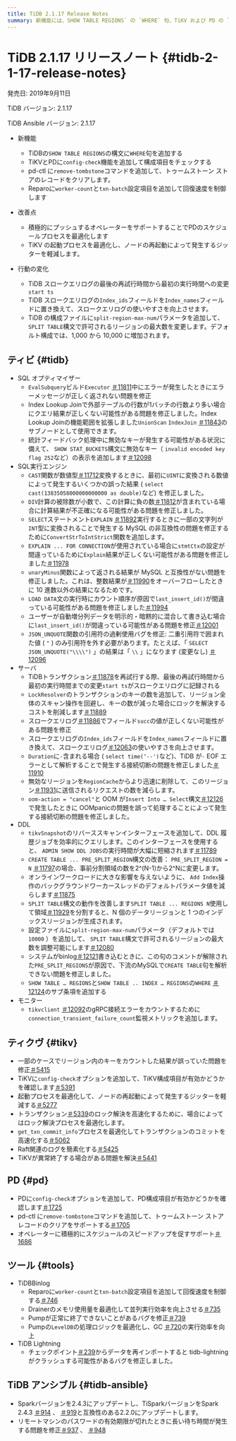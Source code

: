 ```yaml
---
title: TiDB 2.1.17 Release Notes
summary: 新機能には、SHOW TABLE REGIONS` の `WHERE` 句、TiKV および PD の `config-check` 機能、pd-ctl の `remove-tombstone` コマンド、 Reparoの `worker-count` および `txn-batch` 構成項目が含まれます。PD のスケジュール プロセスと TiKV の開始プロセスが改善されました。TiDB スロー クエリ ログと構成ファイルの動作が変更されました。SQL オプティマイザー、SQL 実行エンジン、サーバー、DDL、モニター、TiKV、PD、TiDB Binlog、 TiDB Lightning、および TiDB Ansible の修正と最適化が行われました。
---
```


# TiDB 2.1.17 リリースノート {#tidb-2-1-17-release-notes}

発売日: 2019年9月11日

TiDB バージョン: 2.1.17

TiDB Ansible バージョン: 2.1.17

-   新機能
    -   TiDBの`SHOW TABLE REGIONS`の構文に`WHERE`句を追加する
    -   TiKVとPDに`config-check`機能を追加して構成項目をチェックする
    -   pd-ctl に`remove-tombstone`コマンドを追加して、トゥームストーン ストアのレコードをクリアします。
    -   Reparoに`worker-count`と`txn-batch`設定項目を追加して回復速度を制御します

-   改善点
    -   積極的にプッシュするオペレーターをサポートすることでPDのスケジュールプロセスを最適化します
    -   TiKV の起動プロセスを最適化し、ノードの再起動によって発生するジッターを軽減します。

-   行動の変化
    -   TiDB スロークエリログの最後の再試行時間から最初の実行時間への変更`start ts`
    -   TiDB スロークエリログの`Index_ids`フィールドを`Index_names`フィールドに置き換えて、スロークエリログの使いやすさを向上させます。
    -   TiDB の構成ファイルに`split-region-max-num`パラメータを追加して、 `SPLIT TABLE`構文で許可されるリージョンの最大数を変更します。デフォルト構成では、1,000 から 10,000 に増加されます。

## ティビ {#tidb}

-   SQL オプティマイザー
    -   `EvalSubquery`ビルド`Executor` [＃11811](https://github.com/pingcap/tidb/pull/11811)中にエラーが発生したときにエラーメッセージが正しく返されない問題を修正
    -   Index Lookup Joinで外部テーブルの行数が1バッチの行数より多い場合にクエリ結果が正しくない可能性がある問題を修正しました。Index Lookup Joinの機能範囲を拡張しました`UnionScan` `IndexJoin` [＃11843](https://github.com/pingcap/tidb/pull/11843)のサブノードとして使用できます。
    -   統計フィードバック処理中に無効なキーが発生する可能性がある状況に備えて、 `SHOW STAT_BUCKETS`構文に無効なキー（ `invalid encoded key flag 252`など）の表示を追加します[＃12098](https://github.com/pingcap/tidb/pull/12098)
-   SQL実行エンジン
    -   `CAST`関数が数値型[＃11712](https://github.com/pingcap/tidb/pull/11712)変換するときに、最初に`UINT`に変換される数値によって発生するいくつかの誤った結果 ( `select cast(13835058000000000000 as double)`など) を修正しました。
    -   `DIV`計算の被除数が小数で、この計算に負の数[＃11812](https://github.com/pingcap/tidb/pull/11812)が含まれている場合に計算結果が不正確になる可能性がある問題を修正しました。
    -   `SELECT`ステートメント`EXPLAIN` [＃11892](https://github.com/pingcap/tidb/pull/11892)実行するときに一部の文字列が`INT`型に変換されることで発生する MySQL の非互換性の問題を修正するために`ConvertStrToIntStrict`関数を追加します。
    -   `EXPLAIN ... FOR CONNECTION`が使用されている場合に`stmtCtx`の設定が間違っているために`Explain`結果が正しくない可能性がある問題を修正しました[＃11978](https://github.com/pingcap/tidb/pull/11978)
    -   `unaryMinus`関数によって返される結果が MySQL と互換性がない問題を修正しました。これは、整数結果が[＃11990](https://github.com/pingcap/tidb/pull/11990)をオーバーフローしたときに 10 進数以外の結果になるためです。
    -   `LOAD DATA`文の実行時にカウント順序が原因で`last_insert_id()`が間違っている可能性がある問題を修正しました[＃11994](https://github.com/pingcap/tidb/pull/11994)
    -   ユーザーが自動増分列データを明示的・暗黙的に混合して書き込む場合に`last_insert_id()`が間違っている可能性がある問題を修正[＃12001](https://github.com/pingcap/tidb/pull/12001)
    -   `JSON_UNQUOTE`関数の引用符の過剰使用バグを修正: 二重引用符で囲まれた値 ( `"` ) のみ引用符を外す必要があります。たとえば、「 `SELECT JSON_UNQUOTE("\\\\")` 」の結果は「 `\\` 」になります (変更なし) [＃12096](https://github.com/pingcap/tidb/pull/12096)
-   サーバ
    -   TiDBトランザクション[＃11878](https://github.com/pingcap/tidb/pull/11878)を再試行する際、最後の再試行時間から最初の実行時間までの変更`start ts`がスロークエリログに記録される
    -   `LockResolver`のトランザクションのキーの数を追加して、リージョン全体のスキャン操作を回避し、キーの数が減った場合にロックを解決するコストを削減します[＃11889](https://github.com/pingcap/tidb/pull/11889)
    -   スロークエリログ[＃11886](https://github.com/pingcap/tidb/pull/11886)でフィールド`succ`の値が正しくない可能性がある問題を修正
    -   スロークエリログの`Index_ids`フィールドを`Index_names`フィールドに置き換えて、スロークエリログ[＃12063](https://github.com/pingcap/tidb/pull/12063)の使いやすさを向上させます。
    -   `Duration`に`-`含まれる場合 ( `select time(‘--')`など)、TiDB が`-` EOF エラーとして解析することで発生する接続切断の問題を修正しました[＃11910](https://github.com/pingcap/tidb/pull/11910)
    -   無効なリージョンを`RegionCache`からより迅速に削除して、このリージョン[＃11931](https://github.com/pingcap/tidb/pull/11931)に送信されるリクエストの数を減らします。
    -   `oom-action = "cancel"`と OOM が`Insert Into … Select`構文[＃12126](https://github.com/pingcap/tidb/pull/12126)で発生したときに OOMpanicの問題を誤って処理することによって発生する接続切断の問題を修正しました。
-   DDL
    -   `tikvSnapshot`のリバーススキャンインターフェースを追加して、DDL 履歴ジョブを効率的にクエリします。このインターフェースを使用すると、 `ADMIN SHOW DDL JOBS`の実行時間が大幅に短縮されます[＃11789](https://github.com/pingcap/tidb/pull/11789)
    -   `CREATE TABLE ... PRE_SPLIT_REGION`構文の改善： `PRE_SPLIT_REGION = N` [＃11797](https://github.com/pingcap/tidb/pull/11797/files)の場合、事前分割領域の数を2^(N-1)から2^Nに変更します。
    -   オンラインワークロードに大きな影響を与えないように、 `Add Index`操作のバックグラウンドワーカースレッドのデフォルトパラメータ値を減らします[＃11875](https://github.com/pingcap/tidb/pull/11875)
    -   `SPLIT TABLE`構文の動作を改善します`SPLIT TABLE ... REGIONS N`使用して領域[＃11929](https://github.com/pingcap/tidb/pull/11929)を分割すると、N 個のデータリージョンと 1 つのインデックスリージョンが生成されます。
    -   設定ファイルに`split-region-max-num`パラメータ（デフォルトでは`10000` ）を追加して、 `SPLIT TABLE`構文で許可されるリージョンの最大数を調整可能にします[＃12080](https://github.com/pingcap/tidb/pull/12080)
    -   システムがbinlog[＃12121](https://github.com/pingcap/tidb/pull/12121)書き込むときに、この句のコメントが解除された`PRE_SPLIT_REGIONS`が原因で、下流のMySQLで`CREATE TABLE`句を解析できない問題を修正しました。
    -   `SHOW TABLE … REGIONS`と`SHOW TABLE .. INDEX … REGIONS`の`WHERE` [＃12124](https://github.com/pingcap/tidb/pull/12124)のサブ条項を追加する
-   モニター
    -   `tikvclient` [＃12092](https://github.com/pingcap/tidb/pull/12092)のgRPC接続エラーをカウントするために`connection_transient_failure_count`監視メトリックを追加します。

## ティクヴ {#tikv}

-   一部のケースでリージョン内のキーをカウントした結果が誤っていた問題を修正[＃5415](https://github.com/tikv/tikv/pull/5415)
-   TiKVに`config-check`オプションを追加して、TiKV構成項目が有効かどうかを確認します[＃5391](https://github.com/tikv/tikv/pull/5391)
-   起動プロセスを最適化して、ノードの再起動によって発生するジッターを軽減する[＃5277](https://github.com/tikv/tikv/pull/5277)
-   トランザクション[＃5339](https://github.com/tikv/tikv/pull/5339)のロック解決を高速化するために、場合によってはロック解決プロセスを最適化します。
-   `get_txn_commit_info`プロセスを最適化してトランザクションのコミットを高速化する[＃5062](https://github.com/tikv/tikv/pull/5062)
-   Raft関連のログを簡素化する[＃5425](https://github.com/tikv/tikv/pull/5425)
-   TiKVが異常終了する場合がある問題を解決[＃5441](https://github.com/tikv/tikv/pull/5441)

## PD {#pd}

-   PDに`config-check`オプションを追加して、PD構成項目が有効かどうかを確認します[＃1725](https://github.com/pingcap/pd/pull/1725)
-   pd-ctl に`remove-tombstone`コマンドを追加して、トゥームストーン ストア レコードのクリアをサポートする[＃1705](https://github.com/pingcap/pd/pull/1705)
-   オペレーターに積極的にスケジュールのスピードアップを促すサポート[＃1686](https://github.com/pingcap/pd/pull/1686)

## ツール {#tools}

-   TiDBBinlog
    -   Reparoに`worker-count`と`txn-batch`設定項目を追加して回復速度を制御する[＃746](https://github.com/pingcap/tidb-binlog/pull/746)
    -   Drainerのメモリ使用量を最適化して並列実行効率を向上させる[＃735](https://github.com/pingcap/tidb-binlog/pull/735)
    -   Pumpが正常に終了できないことがあるバグを修正[＃739](https://github.com/pingcap/tidb-binlog/pull/739)
    -   Pumpの`LevelDB`の処理ロジックを最適化し、GC [＃720](https://github.com/pingcap/tidb-binlog/pull/720)の実行効率を向上
-   TiDB Lightning
    -   チェックポイント[＃239](https://github.com/pingcap/tidb-lightning/pull/239)からデータを再インポートすると tidb-lightning がクラッシュする可能性があるバグを修正しました。

## TiDB アンシブル {#tidb-ansible}

-   Sparkバージョンを2.4.3にアップデートし、TiSparkバージョンをSpark 2.4.3 [＃914](https://github.com/pingcap/tidb-ansible/pull/914) 、 [＃919](https://github.com/pingcap/tidb-ansible/pull/927)と互換性のある2.2.0にアップデートします。
-   リモートマシンのパスワードの有効期限が切れたときに長い待ち時間が発生する問題を修正[＃937](https://github.com/pingcap/tidb-ansible/pull/937) 、 [＃948](https://github.com/pingcap/tidb-ansible/pull/948)
